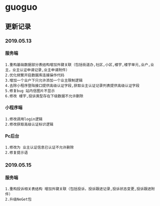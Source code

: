 # guoguo
## 更新记录
### 2019.05.13
#### 服务端
    1.重构基础数据部分表结构增加外键关联（包括街道办,社区,小区,楼宇,楼宇单元,业户,业主，业主认证申请记录,业主申请附件）
    2.优化频繁开启数据库连接操作代码
    3.增加一个业户下只允许添加一个业主限制逻辑
    4.去除小程序登陆接口提供高级认证字段,获取业主认证记录列表提供高级认证字段
    5.修复bug 站内信图片不显示
    6.修改 楼宇,投诉类型存在下级数据不允许删除
#### 小程序端
    1.修改调用login逻辑   
    2.修改获取高级认证标识逻辑   
#### Pc后台
    1.修改为 业主认证信息已认证不允许删除
    2.修复提示语

### 2019.05.15
#### 服务端
    1.重构投诉相关表结构 增加外键关联（包括投诉，投诉跟进记录,投诉状态变更,投诉跟进附件）
    2.升级NeGet包

